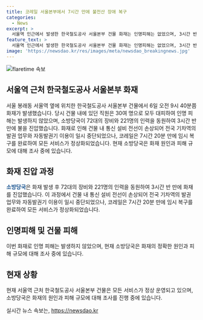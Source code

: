 ```yaml
---
title: 코레일 서울본부에서 7시간 만에 불전산 장애 복구
categories:
  - News
excerpt: >
  서울역 인근에서 발생한 한국철도공사 서울본부 건물 화재는 인명피해는 없었으며, 3시간 반 만에 소방당국이 불을 껐습니다. 이로써 전국 기차역의 발권 업무와 자동발권기 이용이 일시 중단되었지만 오후 5시쯤 코레일이 임시 복구를 완료해 모든 서비스가 정상화됐습니다. 소방당국은 화재 원인과 피해 규모를 조사 중입니다.
feature_text: >
  서울역 인근에서 발생한 한국철도공사 서울본부 건물 화재는 인명피해는 없었으며, 3시간 반 만에 소방당국이 불을 껐습니다. 이로써 전국 기차역의 발권 업무와 자동발권기 이용이 일시 중단되었지만 오후 5시쯤 코레일이 임시 복구를 완료해 모든 서비스가 정상화됐습니다. 소방당국은 화재 원인과 피해 규모를 조사 중입니다.
image: 'https://newsdao.kr/res/images/meta/newsdao_breakingnews.jpg'
---
```


<p><img src="https://newsdao.kr/res/images/meta/newsdao_breakingnews.jpg" alt="flaretime 속보" /></p>

<h2 data-ke-size="size26">서울역 근처 한국철도공사 서울본부 화재</h2>

<p data-ke-size="size16">서울 봉래동 서울역 옆에 위치한 한국철도공사 서울본부 건물에서 6일 오전 9시 40분쯤 화재가 발생했습니다. 당시 건물 내에 있던 직원은 30여 명으로 모두 대피하여 인명 피해는 발생하지 않았으며, 소방당국이 72대의 장비와 221명의 인력을 동원하여 3시간 반 만에 불을 진압했습니다. 화재로 인해 건물 내 통신 설비 전선이 손상되어 전국 기차역의 발권 업무와 자동발권기 이용이 일시 중단되었으나, 코레일은 7시간 20분 만에 임시 복구를 완료하여 모든 서비스가 정상화되었습니다. 현재 소방당국은 화재 원인과 피해 규모에 대해 조사 중에 있습니다.</p>

<h2 data-ke-size="size26">화재 진압 과정</h2>

<p data-ke-size="size16"><b><span style="color: #1a5490;">소방당국</span></b>은 화재 발생 후 72대의 장비와 221명의 인력을 동원하여 3시간 반 만에 화재를 진압했습니다. 이 과정에서 건물 내 통신 설비 전선이 손상되어 전국 기차역의 발권 업무와 자동발권기 이용이 일시 중단되었으나, 코레일은 7시간 20분 만에 임시 복구를 완료하여 모든 서비스가 정상화되었습니다.</p>

<h2 data-ke-size="size26">인명피해 및 건물 피해</h2>

<p data-ke-size="size16">이번 화재로 인명 피해는 발생하지 않았으며, 현재 소방당국은 화재의 정확한 원인과 피해 규모에 대해 조사 중에 있습니다.</p>

<h2 data-ke-size="size26">현재 상황</h2>

<p data-ke-size="size16">현재 서울역 근처 한국철도공사 서울본부 건물은 모든 서비스가 정상 운영되고 있으며, 소방당국은 화재의 원인과 피해 규모에 대해 조사를 진행 중에 있습니다.</p>
실시간 뉴스 속보는, <a href="https://newsdao.kr" rel="dofollow">https://newsdao.kr</a>



